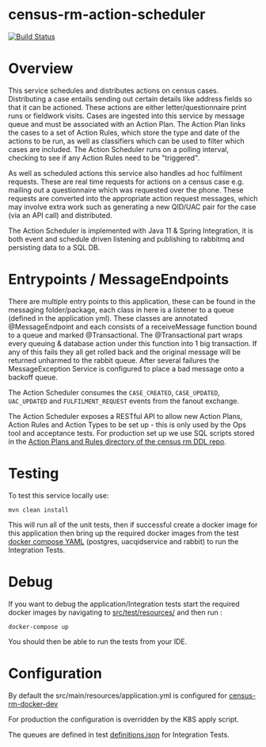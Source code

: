 # census-rm-action-scheduler

[![Build Status](https://travis-ci.com/ONSdigital/census-rm-action-scheduler.svg?branch=master)](https://travis-ci.com/ONSdigital/census-rm-action-scheduler)

# Overview
This service schedules and distributes actions on census cases. Distributing a case entails sending out certain details like address fields so that it can be actioned. These actions are either letter/questionnaire print runs or fieldwork visits.
Cases are ingested into this service by message queue and must be associated with an Action Plan. The Action Plan links the cases to a set of Action Rules, which store the type and date of the actions to be run, as well as classifiers which can be used to filter which cases are included. The Action Scheduler runs on a polling interval, checking to see if any Action Rules need to be "triggered". 

As well as scheduled actions this service also handles ad hoc fulfilment requests. These are real time requests for actions on a census case e.g. mailing out a questionnaire which was requested over the phone. These requests are converted into the appropriate action request messages, which may involve extra work such as generating a new QID/UAC pair for the case (via an API call) and distributed.

The Action Scheduler is implemented with Java 11 & Spring Integration, it is both event and schedule driven listening and publishing to rabbitmq and persisting data to a SQL DB.


#  Entrypoints / MessageEndpoints

There are multiple entry points to this application, these can be found in the messaging folder/package, each 
class in here is a listener to a queue (defined in the application yml).  These classes are annotated 
@MessageEndpoint and each consists of a receiveMessage function bound to a queue and marked @Transactional.  The 
 @Transactional part wraps every queuing & database action under this function into 1 big transaction.  If any of this 
fails they all get rolled back and the original message will be returned unharmed to the rabbit queue.  After several
failures the MessageException Service is configured to place a bad message onto a backoff queue.

The Action Scheduler consumes the `CASE_CREATED`, `CASE_UPDATED`, `UAC_UPDATED` and `FULFILMENT_REQUEST` events from the fanout exchange.

The Action Scheduler exposes a RESTful API to allow new Action Plans, Action Rules and Action Types to be set up - this is only used by the Ops tool and acceptance tests. For production set up we use SQL scripts stored in the [Action Plans and Rules directory of the census rm DDL repo](https://github.com/ONSdigital/census-rm-ddl/tree/master/manual_scripts/action_plans_and_rules).


# Testing

To test this service locally use:

```shell-scrip
mvn clean install
```   
This will run all of the unit tests, then if successful create a docker image for this application 
then bring up the required docker images from the test [docker compose YAML](src/test/resources/docker-compose.yml) (postgres, uacqidservice and rabbit)
to run the Integration Tests.

# Debug    
 If you want to debug the application/Integration tests start the required docker images by navigating 
 to [src/test/resources/](src/test/resources/) and then run :
 
```shell-script
docker-compose up
```

You should then be able to run the tests from your IDE.

# Configuration
By default the src/main/resources/application.yml is configured for 
[census-rm-docker-dev](https://github.com/ONSdigital/census-rm-docker-dev)

For production the configuration is overridden by the K8S apply script.

The queues are defined in test [definitions.json](src/test/resources/definitions.json) for Integration Tests.
